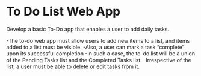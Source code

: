 # <span style="font-size: 32px; font-weight: bold;">To Do List Web App</span>

Develop a basic To-Do app that enables a user to add daily tasks.

-The to-do web app must allow users to add new items to a list, and items added to a list must be visible.
-Also, a user can mark a task “complete” upon its successful completion
-In such a case, the to-do list will be a union of the Pending Tasks list and the Completed Tasks list.
-Irrespective of the list, a user must be able to delete or edit tasks from it.

